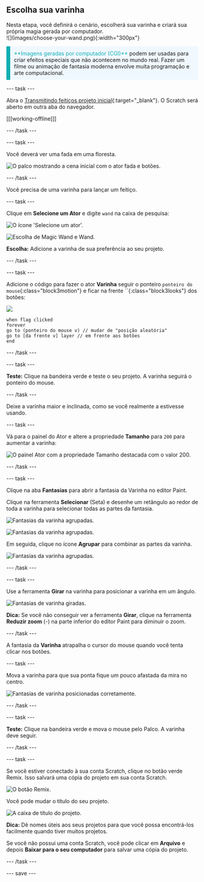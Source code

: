 ## Escolha sua varinha

<div style="display: flex; flex-wrap: wrap">
<div style="flex-basis: 200px; flex-grow: 1; margin-right: 15px;">
Nesta etapa, você definirá o cenário, escolherá sua varinha e criará sua própria magia gerada por computador.
  
</div>
<div>
![](images/choose-your-wand.png){:width="300px"}
</div>
</div>

<p style="border-left: solid; border-width:10px; border-color: #0faeb0; background-color: aliceblue; padding: 10px;">
<span style="color: #0faeb0">**Imagens geradas por computador (CGI)**</span> podem ser usadas para criar efeitos especiais que não acontecem no mundo real. Fazer um filme ou animação de fantasia moderna envolve muita programação e arte computacional.
</p>

--- task ---

Abra o [Transmitindo feitiços projeto inicial](https://scratch.mit.edu/projects/518441891/editor){:target="_blank"}. O Scratch será aberto em outra aba do navegador.

[[[working-offline]]]

--- /task ---

--- task ---

Você deverá ver uma fada em uma floresta.

![O palco mostrando a cena inicial com o ator fada e botões.](images/starter-project.png)

--- /task ---

Você precisa de uma varinha para lançar um feitiço.

--- task ---

Clique em **Selecione um Ator** e digite `wand` na caixa de pesquisa:

![O ícone 'Selecione um ator'.](images/choose-a-sprite.png)

![Escolha de Magic Wand e Wand.](images/wand-sprite-options.png)

**Escolha:** Adicione a varinha de sua preferência ao seu projeto.

--- /task ---

--- task ---

Adicione o código para fazer o ator **Varinha** seguir o ponteiro `ponteiro do mouse`{:class="block3motion"} e ficar na frente ``{:class="block3looks"} dos botões:

![](images/wand-sprite-icon.png)

```blocks3
when flag clicked
forever
go to (ponteiro do mouse v) // mudar de "posição aleatória"   
go to [da frente v] layer // em frente aos botões
end
```

--- /task ---

--- task ---

**Teste:** Clique na bandeira verde e teste o seu projeto. A varinha seguirá o ponteiro do mouse.

--- /task ---

Deixe a varinha maior e inclinada, como se você realmente a estivesse usando.

--- task ---

Vá para o painel do Ator e altere a propriedade **Tamanho** para `200` para aumentar a varinha:

![O painel Ator com a propriedade Tamanho destacada com o valor 200.](images/size-property.png)

--- /task ---

--- task ---

Clique na aba **Fantasias** para abrir a fantasia da Varinha no editor Paint.

Clique na ferramenta **Selecionar** (Seta) e desenhe um retângulo ao redor de toda a varinha para selecionar todas as partes da fantasia.

![Fantasias da varinha agrupadas.](images/the-select-tool.png)

![Fantasias da varinha agrupadas.](images/grouped-costumes.png)

Em seguida, clique no ícone **Agrupar** para combinar as partes da varinha.

![Fantasias da varinha agrupadas.](images/group-icon.png)

--- /task ---

--- task ---

Use a ferramenta **Girar** na varinha para posicionar a varinha em um ângulo.

![Fantasias de varinha giradas.](images/rotated-wands.png)

**Dica:** Se você não conseguir ver a ferramenta **Girar**, clique na ferramenta **Reduzir zoom** (-) na parte inferior do editor Paint para diminuir o zoom.

--- /task ---

A fantasia da **Varinha** atrapalha o cursor do mouse quando você tenta clicar nos botões.

--- task ---

Mova a varinha para que sua ponta fique um pouco afastada da mira no centro.

![Fantasias de varinha posicionadas corretamente.](images/positioned-wands.png)

--- /task ---

--- task ---

**Teste:** Clique na bandeira verde e mova o mouse pelo Palco. A varinha deve seguir.

--- /task ---

--- task ---

Se você estiver conectado à sua conta Scratch, clique no botão verde Remix. Isso salvará uma cópia do projeto em sua conta Scratch.

![O botão Remix.](images/remix-button.png)

Você pode mudar o título do seu projeto.

![A caixa de título do projeto.](images/project-name.png)

**Dica:** Dê nomes úteis aos seus projetos para que você possa encontrá-los facilmente quando tiver muitos projetos.

Se você não possui uma conta Scratch, você pode clicar em **Arquivo** e depois **Baixar para o seu computador** para salvar uma cópia do projeto.

--- /task ---

--- save ---

